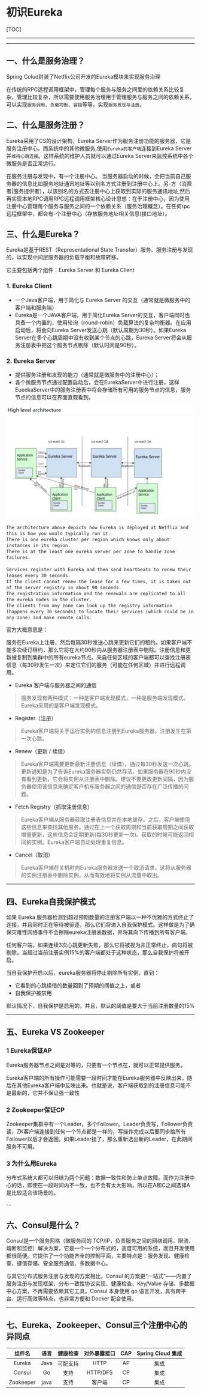 # 初识Eureka

[TOC]

----
----
## 一、什么是服务治理？
Spring Colud封装了Netflix公司开发的Eureka模块来实现服务治理

在传统的RPC远程调用框架中，管理每个服务与服务之间爱的依赖关系比较复杂，管理比较复杂，所以需要使用服务治理用于管理服务与服务之间的依赖关系，可以实现`服务调用`、`负载均衡`、`容错`等等，实现`服务发现与注册`。

## 二、什么是服务注册？
Eureka采用了CS的设计架构，Eureka Server作为服务注册功能的服务器，它是服务注册中心。而系统中的其他微服务,使用`Eureka的客户端`连接到Eureka Server并`维持心跳连接`。这样系统的维护人员就可以通过Eureka Server来监控系统中各个微服务是否正常运行。

在服务注册与发现中，有一个注册中心。 当服务器启动的时候，会把当前自己服务器的信息比如服务地址通讯地址等以别名方式注册到注册中心上。另-方（消费者|服务提供者），以该别名的方式去注册中心上获取到实际的服务通讯地址,然后再实现本地RPC调用RPC远程调用框架核心设计思想：在于注册中心，因为使用注册中心管理每个服务与服务之间的一个依赖关系（服务治理概念）。在任何rpc远程框架中，都会有-个注册中心（存放服务地址相关信息(接口地址）。  



## 三、什么是Eureka？
Eureka是基于REST（Representational State Transfer）服务、服务注册与发现的，以实现中间层服务器的负载平衡和故障转移。
                                                          
它主要包括两个组件：Eureka Server 和 Eureka Client
### 1. Eureka Client
* 一个Java客户端，用于简化与 Eureka Server 的交互（通常就是微服务中的客户端和服务端）
* Eureka是一个JAVA客户端，用于简化Eureka Server的交互，客户端同时也具备一个内置的，使用轮询（round-robin）负载算法的复杂均衡器。在应用启动后，将会向Eureka Server发送心跳（默认周期为30秒）。如果Eureka Server在多个心跳周期中没有收到某个节点的心跳，Eureka Server将会从服务注册表中把这个服务节点剔除（默认时间是90秒）。

### 2. Eureka Server
* 提供服务注册和发现的能力（通常就是微服务中的注册中心）；
* 各个微服务节点通过配置启动后，会在EurekaServer中进行注册，这样EueekaServer中的服务注册表中将会存储所有可用的服务节点的信息，服务节点的信息可以在界面直观看到。

![eureka1](../images/eureka/eureka1.png)
```
The architecture above depicts how Eureka is deployed at Netflix and this is how you would typically run it. 
There is one eureka cluster per region which knows only about instances in its region. 
There is at the least one eureka server per zone to handle zone failures.

Services register with Eureka and then send heartbeats to renew their leases every 30 seconds.
If the client cannot renew the lease for a few times, it is taken out of the server registry in about 90 seconds. 
The registration information and the renewals are replicated to all the eureka nodes in the cluster. 
The clients from any zone can look up the registry information (happens every 30 seconds) to locate their services (which could be in any zone) and make remote calls.
```
官方大概意思是：

服务在Eureka上注册，然后每隔30秒发送心跳来更新它们的租约。如果客户端不能多次续订租约，那么它将在大约90秒内从服务器注册表中剔除。注册信息和更新被复制到集群中的所有eureka节点。来自任何区域的客户端都可以查找注册表信息（每30秒发生一次）来定位它们的服务（可能在任何区域）并进行远程调用。

* Eureka 客户端与服务器之间的通信
> 服务发现有两种模式：一种是客户端发现模式，一种是服务端发现模式。Eureka采用的是客户端发现模式。

* Register（注册）
> Eureka客户端将关于运行实例的信息注册到Eureka服务器。注册发生在第一次心跳。

* Renew（更新 / 续借）
> Eureka客户端需要更新最新注册信息（续借），通过每30秒发送一次心跳。更新通知是为了告诉Eureka服务器实例仍然存活。如果服务器在90秒内没有看到更新，它会将实例从注册表中删除。建议不要更改更新间隔，因为服务器使用该信息来确定客户机与服务器之间的通信是否存在广泛传播的问题。

* Fetch Registry（抓取注册信息）
> Eureka客户端从服务器获取注册表信息并在本地缓存。之后，客户端使用这些信息来查找其他服务。通过在上一个获取周期和当前获取周期之间获取增量更新，这些信息会定期更新(每30秒更新一次)。获取的时候可能返回相同的实例。Eureka客户端自动处理重复信息。

* Cancel（取消）
> Eureka客户端在关机时向Eureka服务器发送一个取消请求。这将从服务器的实例注册表中删除实例，从而有效地将实例从流量中取出。



---
## 四、Eureka自我保护模式
如果 Eureka 服务器检测到超过预期数量的注册客户端以一种不优雅的方式终止了连接，并且同时正在等待被驱逐，那么它们将进入自我保护模式。这样做是为了确保灾难性网络事件不会擦除eureka注册表数据，并将其向下传播到所有客户端。

任何客户端，如果连续3次心跳更新失败，那么它将被视为非正常终止，病句将被剔除。当超过当前注册实例15%的客户端都处于这种状态，那么自我保护将被开启。

当自我保护开启以后，eureka服务器将停止剔除所有实例，直到：
* 它看到的心跳续借的数量回到了预期的阈值之上，或者
* 自我保护被禁用

默认情况下，自我保护是启用的，并且，默认的阈值是要大于当前注册数量的15%

---
## 五、Eureka VS Zookeeper
### 1 Eureka保证AP
Eureka服务器节点之间是对等的，只要有一个节点在，就可以正常提供服务。

Eureka客户端的所有操作可能需要一段时间才能在Eureka服务器中反映出来，随后在其他Eureka客户端中反映出来。也就是说，客户端获取到的注册信息可能不是最新的，它并不保证强一致性

### 2 Zookeeper保证CP
Zookeeper集群中有一个Leader，多个Follower。Leader负责写，Follower负责读，ZK客户端连接到任何一个节点都是一样的，写操作完成以后要同步给所有Follower以后才会返回。如果Leader挂了，那么重新选出新的Leader，在此期间服务不可用。

### 3 为什么用Eureka
分布式系统大都可以归结为两个问题：数据一致性和防止单点故障。而作为注册中心的话，即使在一段时间内不一致，也不会有太大影响，所以在A和C之间选择A是比较适合该场景的。

--
## 六、Consul是什么？
Consul是一个服务网格（微服务间的 TCP/IP，负责服务之间的网络调用、限流、熔断和监控）解决方案，它是一个一个分布式的，高度可用的系统，而且开发使用都很简便。它提供了一个功能齐全的控制平面，主要特点是：服务发现、健康检查、键值存储、安全服务通信、多数据中心。

与其它分布式服务注册与发现的方案相比，Consul 的方案更“一站式”——内置了服务注册与发现框架、分布一致性协议实现、健康检查、Key/Value 存储、多数据中心方案，不再需要依赖其它工具。Consul 本身使用 go 语言开发，具有跨平台、运行高效等特点，也非常方便和 Docker 配合使用。

---
## 七、Eureka、Zookeeper、Consul三个注册中心的异同点

组件名|语言|健康检查|对外暴露接口|CAP|Spring Cloud 集成
:---:|:---:|:---:|:----:|:----:|:----:
Eureka|Java|可配支持|HTTP|AP|集成
Consul|Go|支持|HTTP/DFS|CP|集成
Zookeeper|java|支持|客户端|CP|集成
